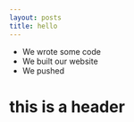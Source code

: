 ```yaml
---
layout: posts
title: hello
---
```


- We wrote some code
- We built our website
- We pushed

# this is a header
